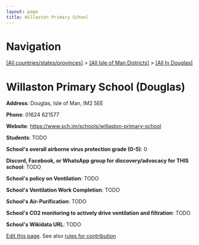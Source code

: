```yaml
---
layout: page
title: Willaston Primary School
---
```

# Navigation

[[All countries/states/provinces]](../../..) > [[All Isle of Man Districts]](../..) > [[All In Douglas]](..)

# Willaston Primary School (Douglas)

**Address**: Douglas, Isle of Man, IM2 5EE

**Phone**: 01624 621577

**Website**: <https://www.sch.im/schools/willaston-primary-school>

**Students**: TODO

**School's overall airborne virus protection grade (0-5)**: 0

**Discord, Facebook, or WhatsApp group for discovery/advocacy for THIS school**: TODO

**School's policy on Ventilation**: TODO

**School's Ventilation Work Completion**: TODO

**School's Air-Purification**: TODO

**School's CO2 monitoring to actively drive ventilation and filtration**: TODO

**School's Wikidata URL**: TODO


[Edit this page](https://github.com/ventilate-schools/IoM/edit/main/./Douglas/Willaston_Primary_School.md). See also [rules for contribution](../../../contribution-rules/)